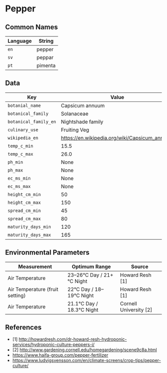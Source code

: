 # Pepper

## Common Names

Language|String
-|-
`en`|pepper
`sv`|peppar
`pt`|pimenta


## Data

Key|Value
-|-
`botanial_name`|Capsicum annuum
`botanical_family`|Solanaceae
`botanical_family_en`|Nightshade family
`culinary_use`|Fruiting Veg
`wikipedia_en`|https://en.wikipedia.org/wiki/Capsicum_annuum
`temp_c_min`|15.5
`temp_c_max`|26.0
`ph_min`|None
`ph_max`|None
`ec_ms_min`|None
`ec_ms_max`|None
`height_cm_min`|50
`height_cm_max`|150
`spread_cm_min`|45
`spread_cm_max`|80
`maturity_days_min`|120
`maturity_days_max`|165


## Environmental Parameters

Measurement | Optimum Range | Source
--- | --- | ---
Air Temperature | 23–26°C Day / 21+°C Night | Howard Resh [1]
Air Temperature (fruit setting) | 22°C Day / 18–19°C Night | Howard Resh [1]
Air Temperature | 21.1°C Day / 18.3°C Night | Cornell University [2]


## References

* [1] http://howardresh.com/dr-howard-resh-hydroponic-services/hydroponic-culture-peppers-i/
* [2] http://www.gardening.cornell.edu/homegardening/scene9c8a.html
* https://www.haifa-group.com/pepper-fertilizer
* https://www.ludvigsvensson.com/en/climate-screens/crop-tips/pepper-culture/
